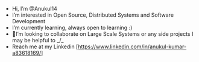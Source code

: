 - Hi, I’m @Anukul14
- I’m interested in Open Source, Distributed Systems and Software Development
- I’m currently learning, always open to learning :)
- 💞I’m looking to collaborate on Large Scale Systems or any side projects I may be helpful to _/\_
- Reach me at my Linkedin [https://www.linkedin.com/in/anukul-kumar-a83618169/]

<!---
Anukul14/Anukul14 is a ✨ special ✨ repository because its `README.md` (this file) appears on your GitHub profile.
You can click the Preview link to take a look at your changes.
--->
